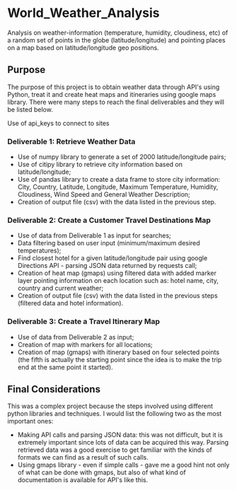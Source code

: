 # World_Weather_Analysis
Analysis on weather-information (temperature, humidity, cloudiness, etc) of a random set of points in the globe (latitude/longitude) and pointing places on a map based on latitude/longitude geo positions.

## Purpose
The purpose of this project is to obtain weather data through API's using Python, treat it and create heat maps and itineraries using google maps library. There were many steps to reach the final deliverables and they will be listed below.

Use of api_keys to connect to sites

### Deliverable 1: Retrieve Weather Data
- Use of numpy library to generate a set of 2000 latitude/longitude pairs;
- Use of citipy library to retrieve city information based on latitude/longitude;
- Use of pandas library to create a data frame to store city information: City, Country, Latitude, Longitude, Maximum Temperature, Humidity, Cloudiness, Wind Speed and General Weather Description;
- Creation of output file (csv) with the data listed in the previous step.

### Deliverable 2: Create a Customer Travel Destinations Map
- Use of data from Deliverable 1 as input for searches;
- Data filtering based on user input (minimum/maximum desired temperatures);
- Find closest hotel for a given latitude/longitude pair using google Directions API - parsing JSON data returned by requests call;
- Creation of heat map (gmaps) using filtered data with added marker layer pointing information on each location such as: hotel name, city, country and current weather;
- Creation of output file (csv) with the data listed in the previous steps (filtered data and hotel information).

### Deliverable 3: Create a Travel Itinerary Map
- Use of data from Deliverable 2 as input;
- Creation of map with markers for all locations;
- Creation of map (gmaps) with itinerary based on four selected points (the fifth is actually the starting point since the idea is to make the trip end at the same point it started).

## Final Considerations
This was a complex project because the steps involved using different python libraries and techniques. I would list the following two as the most important ones:
- Making API calls and parsing JSON data: this was not difficult, but it is extremely important since lots of data can be acquired this way. Parsing retrieved data was a good exercise to get familiar with the kinds of formats we can find as a result of such calls.
- Using gmaps library - even if simple calls - gave me a good hint not only of what can be done with gmaps, but also of what kind of documentation is available for API's like this.